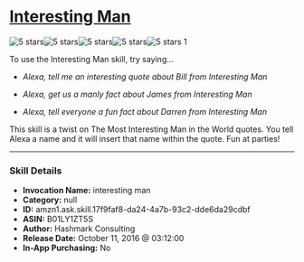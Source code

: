 # [Interesting Man](http://alexa.amazon.com/#skills/amzn1.ask.skill.17f9faf8-da24-4a7b-93c2-dde6da29cdbf)
![5 stars](../../images/ic_star_black_18dp_1x.png)![5 stars](../../images/ic_star_black_18dp_1x.png)![5 stars](../../images/ic_star_black_18dp_1x.png)![5 stars](../../images/ic_star_black_18dp_1x.png)![5 stars](../../images/ic_star_black_18dp_1x.png) 1

To use the Interesting Man skill, try saying...

* *Alexa, tell me an interesting quote about Bill from Interesting Man*

* *Alexa, get us a manly fact about James from Interesting Man*

* *Alexa, tell everyone a fun fact about Darren from Interesting Man*

This skill is a twist on The Most Interesting Man in the World quotes.  You tell Alexa a name and it will insert that name within the quote.  Fun at parties!

***

### Skill Details

* **Invocation Name:** interesting man
* **Category:** null
* **ID:** amzn1.ask.skill.17f9faf8-da24-4a7b-93c2-dde6da29cdbf
* **ASIN:** B01LY1ZT5S
* **Author:** Hashmark Consulting
* **Release Date:** October 11, 2016 @ 03:12:00
* **In-App Purchasing:** No
